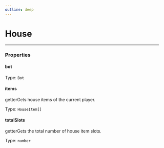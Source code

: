 ```yaml
---
outline: deep
---
```


# House 

---

### Properties

#### bot

Type: `Bot`

#### items

​<Badge type="info">getter</Badge>Gets house items of the current player.

Type: `HouseItem[]`

#### totalSlots

​<Badge type="info">getter</Badge>Gets the total number of house item slots.

Type: `number`

